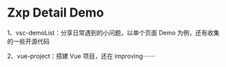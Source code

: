 # Zxp Detail Demo

1、vsc-demoList：分享日常遇到的小问题，以单个页面 Demo 为例，还有收集的一些开源代码

2、vue-project：搭建 Vue 项目，还在 improving·······
